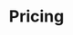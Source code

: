 ---
title: "Pricing"
subtitle: ""
# meta description
description: "This is meta description"
draft: false

basic:
  name : "Founder's Blessing"
  price: "$0.99"
  price_per : "month"
  info : "Personally wishes"
  services:
  - "Founder's Blessing Email Every Month."
  - "Personal Best Wishes!"
  button:
    enable : true
    label : "Get started"
    link : "#"
    
professional:
  name : "Global Grace"
  price: "$1.99"
  price_per : "month"
  info : "Bring the luck"
  services:
    - "Blessing Email Every Week"
    - "Experience from Every God in History"
    - "Enjoy the excitement of not knowing whats next luck"
  button:
    enable : true
    label : "Get started"
    link : "#"
    
business:
  name : "The Eternal Halo"
  price: "$29.99"
  price_per : "lifetime"
  info : "Let's have faith"
  services:
  - "Everything in Global Grace"
  - "Lasts Lifetime Long..."
  button:
    enable : true
    label : "Get started"
    link : "#"

call_to_action:
  enable : true
  title : "We are almost Ready!"
  image : "images/cta.svg"
  content : "Let us know if you'd like to request early access."
  button:
    enable : true
    label : "Contact Us"
    link : "contact/"
---